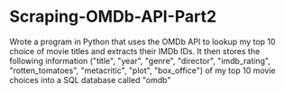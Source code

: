 # Scraping-OMDb-API-Part2
Wrote a program in Python that uses the OMDb API to lookup my top 10 choice of movie titles and extracts their IMDb IDs. It then stores the following information ("title", "year", "genre", "director", "imdb_rating", "rotten_tomatoes", "metacritic", "plot", "box_office") of my top 10 movie choices into a SQL database called "omdb"
